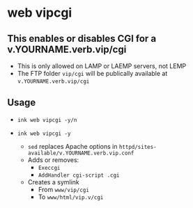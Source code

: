 # web vipcgi

## This enables or disables CGI for a v.YOURNAME.verb.vip/cgi
- This is only allowed on LAMP or LAEMP servers, not LEMP
- The FTP folder `vip/cgi` will be publically available at `v.YOURNAME.verb.vip/cgi`

## Usage
- `ink web vipcgi -y/n`

- `ink web vipcgi -y`
  - `sed` replaces Apache options in `httpd/sites-available/v.YOURNAME.verb.vip.conf`
  - Adds or removes:
    - `Execcgi`
    - `AddHandler cgi-script .cgi`
  - Creates a symlink
    - From `www/vip/cgi`
    - To `www/html/vip.v/cgi`
